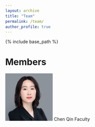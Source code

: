 ```yaml
---
layout: archive
title: "Team"
permalink: /team/
author_profile: true
---
```


{% include base_path %}

Members
======
<img src="/images/chen.png" width="150"> 
Chen Qin
Faculty

